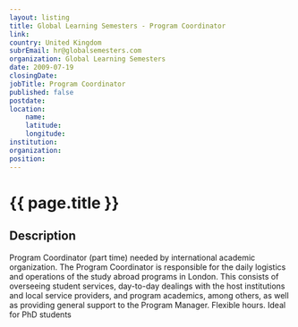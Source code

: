 ```yaml
---
layout: listing
title: Global Learning Semesters - Program Coordinator
link:
country: United Kingdom
subrEmail: hr@globalsemesters.com
organization: Global Learning Semesters 
date: 2009-07-19
closingDate: 
jobTitle: Program Coordinator
published: false
postdate:
location:
	name: 
	latitude: 
	longitude: 
institution: 
organization: 
position: 
--- 
```



# {{ page.title }}

## Description

<p> Program Coordinator (part time) needed by international academic organization. The Program Coordinator is responsible for the daily logistics and operations of the study abroad programs in London. This consists of overseeing student services, day-to-day dealings with the host institutions and local service providers, and program academics, among others, as well as providing general support to the Program Manager. Flexible hours. Ideal for PhD students
</p>
